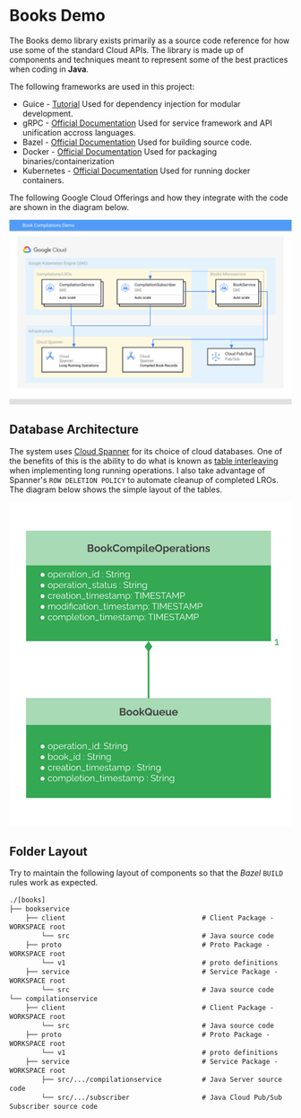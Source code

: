 # Books Demo

The Books demo library exists primarily as a source code reference for how use
some of the standard Cloud APIs.  The library is made up of components and 
techniques meant to represent some of the best practices when coding in **Java**.

The following frameworks are used in this project:

*   Guice - [Tutorial](https://www.tutorialspoint.com/guice/index.htm)
    Used for dependency injection for modular development.
*   gRPC - [Official Documentation](https://grpc.io/)
    Used for service framework and API unification accross languages.
*   Bazel - [Official Documentation](https://bazel.build/)
    Used for building source code.
*   Docker - [Official Documentation](https://docker.com)
    Used for packaging binaries/containerization
*   Kubernetes - [Official Documentation](https://kubernetes.io/)
    Used for running docker containers.

The following Google Cloud Offerings and how they integrate with the code are
shown in the diagram below.

![Books GCP Layout Diagram](./artifacts/books_relation.svg)


## Database Architecture

The system uses [Cloud Spanner](https://cloud.google.com/spanner) for its choice
of cloud databases.  One of the benefits of this is the ability to do what is known
as [table interleaving](https://cloud.google.com/spanner/docs/schema-and-data-model#parent-child)
when implementing long running operations.  I also take advantage of Spanner's
`ROW DELETION POLICY` to automate cleanup of completed LROs.  The diagram below
shows the simple layout of the tables.

![Database ERD Diagram](./artifacts/db_architecture.svg)

## Folder Layout

Try to maintain the following layout of components so that the _Bazel_ `BUILD`
rules work as expected.

```
./[books]
├── bookservice
    ├── client                                  # Client Package - WORKSPACE root
        └── src                                 # Java source code
    ├── proto                                   # Proto Package - WORKSPACE root
        └── v1                                  # proto definitions
    ├── service                                 # Service Package - WORKSPACE root
        └── src                                 # Java source code
└── compilationservice
    ├── client                                  # Client Package - WORKSPACE root
        └── src                                 # Java source code
    ├── proto                                   # Proto Package - WORKSPACE root
        └── v1                                  # proto definitions
    ├── service                                 # Service Package - WORKSPACE root
        ├── src/.../compilationservice          # Java Server source code
        └── src/.../subscriber                  # Java Cloud Pub/Sub Subscriber source code
```